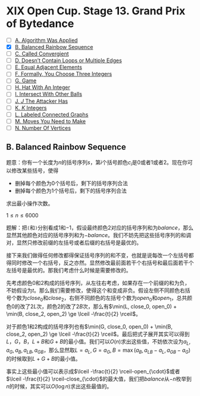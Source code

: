 # XIX Open Cup. Stage 13. Grand Prix of Bytedance

+ [ ] [A. Algorithm Was Applied](https://official.contest.yandex.ru/opencupXIX/contest/12091/problems/A/)
+ [x] [B. Balanced Rainbow Sequence](https://official.contest.yandex.ru/opencupXIX/contest/12091/problems/B/)
+ [ ] [C. Called Convergient](https://official.contest.yandex.ru/opencupXIX/contest/12091/problems/C/)
+ [ ] [D. Doesn’t Contain Loops or Multiple Edges](https://official.contest.yandex.ru/opencupXIX/contest/12091/problems/D/)
+ [ ] [E. Equal Adjacent Elements](https://official.contest.yandex.ru/opencupXIX/contest/12091/problems/E/)
+ [ ] [F. Formally, You Choose Three Integers](https://official.contest.yandex.ru/opencupXIX/contest/12091/problems/F/)
+ [ ] [G. Game](https://official.contest.yandex.ru/opencupXIX/contest/12091/problems/G/)
+ [ ] [H. Hat With An Integer](https://official.contest.yandex.ru/opencupXIX/contest/12091/problems/H/)
+ [ ] [I. Intersect With Other Balls](https://official.contest.yandex.ru/opencupXIX/contest/12091/problems/I/)
+ [ ] [J. $J$ The Attacker Has](https://official.contest.yandex.ru/opencupXIX/contest/12091/problems/J/)
+ [ ] [K. $K$ Integers](https://official.contest.yandex.ru/opencupXIX/contest/12091/problems/K/)
+ [ ] [L. Labeled Connected Graphs](https://official.contest.yandex.ru/opencupXIX/contest/12091/problems/L/)
+ [ ] [M. Moves You Need to Make](https://official.contest.yandex.ru/opencupXIX/contest/12091/problems/M/)
+ [ ] [N. Number Of Vertices](https://official.contest.yandex.ru/opencupXIX/contest/12091/problems/N/)

## B. Balanced Rainbow Sequence

题意：你有一个长度为$n$的括号序列$s$，第$i$个括号颜色$c_i$是$0$或者$1$或者$2$。现在你可以修改某些括号，使得

+ 删掉每个颜色为$0$个括号后，剩下的括号序列合法
+ 删掉每个颜色为$1$个括号后，剩下的括号序列合法

求出最小操作次数。

$1 \le n \le 6000$

题解：把`(`和`)`分别看成$1$和$-1$，假设最终颜色$2$对应的括号序列和为$balance$，那么显然其他颜色对应的括号序列和为$-balance$。我们不妨先把这些括号序列的和调对，显然只修改前缀的左括号或者后缀的右括号是最优的。

接下来我们做得任何修改都得保证括号序列的和不变，也就是说每改一个左括号都得同时修改一个右括号，反之亦然。显然修改最前面若干个右括号和最后面若干个左括号是最优的。那我们考虑什么时候是需要修改的。

先考虑颜色$0$和$2$构成的括号序列，从左往右考虑，如果存在一个前缀的和为负，不妨假设为$t$。那么我们需要修改，使得这个和变成非负。假设左侧不同颜色右括号个数为$close_0$和$close_2$，右侧不同颜色的左括号个数为$open_0$和$open_1$，总共颜色$0$的改了$2L$次，颜色$2$的改了$2B$次，那么有$\min(L, close_0, open_0) + \min(B, close_2, open_2) \ge \lceil -\frac{t}{2} \rceil$。

对于颜色$1$和$2$构成的括号序列也有$\min(G, close_0, open_0) + \min(B, close_2, open_2) \ge \lceil -\frac{t}{2} \rceil$。最后把式子展开其实可以得到$L$，$G$，$B$，$L+B$和$G+B$的最小值。我们可以$O(n)$求出这些值，不妨依次设为$a_L,a_G,a_B,a_{LB},a_{GB}$，那么显然取$L=a_L,G=a_G,B=\max(a_B,a_{LB}-a_L,a_{GB}-a_G)$的时候取到$L+G+B$的最小值。

事实上这些最小值可以表示成$\lceil -\frac{t}{2} \rceil-open_{\cdot}$或者$\lceil -\frac{t}{2} \rceil-close_{\cdot}$的最大值，我们把$balance$从$-n$枚举到$n$的时候，其实可以$O(\log n)$求出这些最值的。